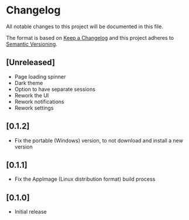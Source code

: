 # Changelog

All notable changes to this project will be documented in this file.

The format is based on [Keep a Changelog](http://keepachangelog.com/en/1.0.0/)
and this project adheres to
[Semantic Versioning](http://semver.org/spec/v2.0.0.html).

## [Unreleased]

- Page loading spinner
- Dark theme
- Option to have separate sessions
- Rework the UI
- Rework notifications
- Rework settings

## [0.1.2]

- Fix the portable (Windows) version, to not download and install a new version

## [0.1.1]

- Fix the AppImage (Linux distribution format) build process

## [0.1.0]

- Initial release

